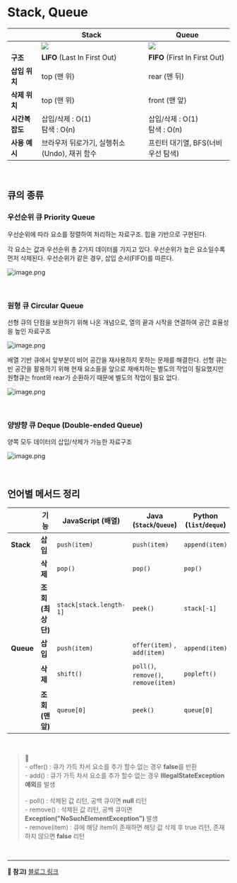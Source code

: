 # Stack, Queue
|  | **Stack** | **Queue** |
| --- | --- | --- |
| | ![](https://velog.velcdn.com/images/sisofiy626/post/903c827f-6595-49d0-a311-837b0311b30b/image.png) | ![](https://velog.velcdn.com/images/sisofiy626/post/ec98d0ca-51c7-4485-8e72-638a7402eee3/image.png )|
| **구조** | **LIFO** (Last In First Out) | **FIFO** (First In First Out) |
| **삽입 위치** | top (맨 위) | rear (맨 뒤) |
| **삭제 위치** | top (맨 위) | front (맨 앞) |
| **시간복잡도** | 삽입/삭제 : O(1)<br>탐색 : O(n) | 삽입/삭제 : O(1)<br>탐색 : O(n) |
| **사용 예시** | 브라우저 뒤로가기, 실행취소(Undo), 재귀 함수 | 프린터 대기열, BFS(너비 우선 탐색) |


<br>

## 큐의 종류

### 우선순위 큐  Priority Queue

우선순위에 따라 요소를 정렬하여 처리하는 자료구조. 힙을 기반으로 구현된다. 

각 요소는 값과 우선순위 총 2가지 데이터를 가지고 있다. 우선순위가 높은 요소일수록 먼저 삭제된다. 우선순위가 같은 경우, 삽입 순서(FIFO)를 따른다. 

![image.png](https://velog.velcdn.com/images/sisofiy626/post/bda424e6-981a-4801-9ac8-f7e9dccf495f/image.png)

<br>

### 원형 큐  **Circular Queue**

선형 큐의 단점을 보완하기 위해 나온 개념으로, 열의 끝과 시작을 연결하여 공간 효율성을 높인 자료구조

![image.png](https://velog.velcdn.com/images/sisofiy626/post/e563df64-c66c-4ca3-87e1-346a77bea7e3/image.png)

배열 기반 큐에서 앞부분이 비어 공간을 재사용하지 못하는 문제를 해결한다. 선형 큐는 빈 공간을 활용하기 위해 현재 요소들을 앞으로 재배치하는 별도의 작업이 필요했지만 원형큐는 front와 rear가 순환하기 때문에 별도의 작업이 필요 없다. 

![image.png](https://velog.velcdn.com/images/sisofiy626/post/383bcb66-5487-4626-b547-563b7371a976/image.png)

<br>

### 양뱡향 큐  Deque (**Double-ended Queue)**

양쪽 모두 데이터의 삽입/삭제가 가능한 자료구조

![image.png](https://velog.velcdn.com/images/sisofiy626/post/376f2309-5a11-4d12-b9f6-4b04853ba660/image.png)

<br>

## **언어별 메서드 정리**
|  | 기능 | JavaScript (배열) | Java (`Stack`/`Queue`) | Python (`list`/`deque`) |
| --- | --- | --- | --- | --- |
| **Stack** | **삽입** | `push(item)` | `push(item)`  | `append(item)` |
|  | **삭제** | `pop()` | `pop()` | `pop()` |
|  | **조회(최상단)** | `stack[stack.length-1]` | `peek()` | `stack[-1]` |
| **Queue** | **삽입** | `push(item)` | `offer(item)` , `add(item)` | `append(item)` |
|  | **삭제** | `shift()` | `poll()`, `remove()`, `remove(item)` | `popleft()` |
|  | **조회(맨 앞)** | `queue[0]` | `peek()` | `queue[0]` |

<br>

>📎<br>- offer() : 큐가 가득 차서 요소를 추가 할수 없는 경우 **false**를 반환<br>- add() : 큐가 가득 차서 요소를 추가 할수 없는 경우 **IllegalStateException 예외**를 발생<br><br>- poll() : 삭제된 값 리턴, 공백 큐이면 **null** 리턴<br>- remove() : 삭제된 값 리턴, 공백 큐이면 **Exception("NoSuchElementException")** 발생<br>- remove(item) : 큐에 해당 item이 존재하면 해당 값 삭제 후 true 리턴, 존재하지 않으면 **false** 리턴

<br>

---
**🔗 참고)**
[블로그 링크](https://velog.io/@sisofiy626/%EC%9E%90%EB%A3%8C%EA%B5%AC%EC%A1%B0-2.-%EC%8A%A4%ED%83%9DStack%EA%B3%BC-%ED%81%90Queue-%EB%8D%B1Deque#%EC%8A%A4%ED%83%9D%EA%B3%BC-%ED%81%90-%EB%8D%B1)
